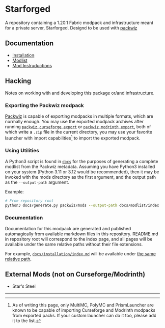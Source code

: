 # Starforged

A repository containing a 1.20.1 Fabric modpack and infrastructure meant for a
private server, Starforged. Designd to be used with
[packwiz](https://github.com/packwiz/packwiz)

## Documentation

- [Installation](docs/installation/)
- [Modlist](docs/modlist/)
- [Mod Instruductions](docs/mod_introductions/)

## Hacking

Notes on working with and developing this package or/and infrastructure.

### Exporting the Packwiz modpack

[packwiz]: https://packwiz.infra.link/reference/commands/packwiz/curseforge/export/
[modrinth]: https://packwiz.infra.link/reference/commands/packwiz/modrinth/

[Packwiz](https://github.com/packwiz/packwiz) is capable of exporting modpacks
in multiple formats, which are normally enough. You may use the exported modpack
archives after running [`packwiz curseforge export`](packwiz) or
[`packwiz modrinth export`](modrinth), both of which write a `.zip` file in the
current directory, you may use your favorite launcher with import capabilities[^1]
to import the exported modpack.

### Using Utilities

A Python3 script is found in [`docs`](docs/generate.py) for the purposes of
generating a complete modlist from the Packwiz metadata. Assuming you have
Python3 installed on your system (Python 3.11 or 3.12 would be recommended),
then it may be invoked with the mods directory as the first argument, and the
output path as the `--output-path` argument.

Example:

```bash
# From repository root
python3 docs/generate.py packwiz/mods --output-path docs/modlist/index.md
```

### Documentation

[docs]: https://starforgedsmp.github.io/Starforged4/docs/installation

Documentation for this modpack are generated and published automagically from
available markdown files in this repository. README.md in repository root will
correspond to the index page, and all pages will be available under the same
relative paths without their file extensions.

For example, [`docs/installation/index.md`](docs/installation/index.md) will be
available under [the same relative path](docs).

## External Mods (not on Curseforge/Modrinth)

- Star's Steel

---

[^1]:
    As of writing this page, only MultiMC, PolyMC and PrismLauncher are known
    to be capable of importing Curseforge and Modrinth modpacks from exported
    packs. If your custom launcher can do it too, please add it to the list.
